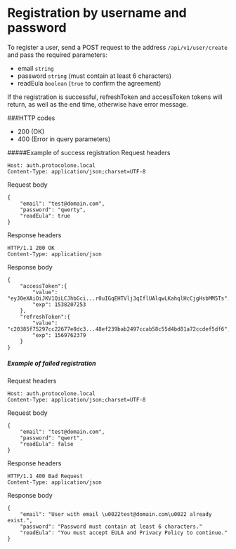 Registration by username and password
=====================================

To register a user, send a POST request to the address `/api/v1/user/create` and pass the 
required parameters:
- email `string`
- password `string` (must contain at least 6 characters)
- readEula `boolean` (`true` to confirm the agreement)

If the registration is successful, refreshToken and accessToken tokens will return, 
as well as the end time, otherwise have error message.

###HTTP codes
- 200 (ОК)
- 400 (Error in query parameters)

#####Example of success registration
Request headers

    Host: auth.protocolone.local
    Content-Type: application/json;charset=UTF-8
    
Request body

    {
        "email": "test@domain.com", 
        "password": "qwerty", 
        "readEula": true
    }
    
Response headers

    HTTP/1.1 200 OK
    Content-Type: application/json
    
Response body

    {
        "accessToken":{
            "value": "eyJ0eXAiOiJKV1QiLCJhbGci...r0uIGqEHTVlj3qIflUAlqwLKahqlHcCjgHsbMM5Ts",
            "exp": 1538207253
        },
        "refreshToken":{
            "value": "c20385f75297cc22677e8dc3...48ef239bab2497ccab58c55d4bd81a72ccdef5df6",
            "exp": 1569762379
        }
    }

##### Example of failed registration
Request headers

    Host: auth.protocolone.local
    Content-Type: application/json;charset=UTF-8
    
Request body

    {
        "email": "test@domain.com", 
        "password": "qwert", 
        "readEula": false
    }
    
Response headers

    HTTP/1.1 400 Bad Request
    Content-Type: application/json
    
Response body

    {
        "email": "User with email \u0022test@domain.com\u0022 already exist.",
        "password": "Password must contain at least 6 characters."
        "readEula": "You must accept EULA and Privacy Policy to continue."
    }
